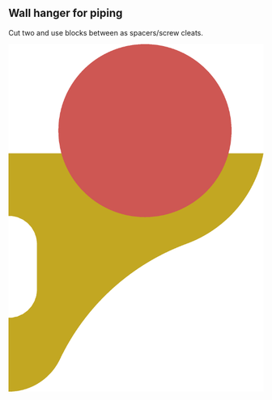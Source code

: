 ## Wall hanger for piping

Cut two and use blocks between as spacers/screw cleats.

![Demo](pipe_hanger_demo.png)
